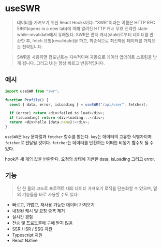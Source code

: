 # useSWR

> 데이터를 가져오기 위한 React Hooks이다. "SWR"이라는 이름은 HTTP RFC 5861(opens in a new tab)에 의해 알려진 HTTP 캐시 무효 전략인 stale-while-revalidate에서 유래됬다. SWR은 먼저 캐시(stale)로부터 데이터를 반환한 후, fetch 요청(revalidate)을 하고, 최종적으로 최신화된 데이터를 가져오는 전략입니다.

> SWR을 사용하면 컴포넌트는 지속적이며 자동으로 데이터 업데이트 스트림을 받게 됩니다.
> 그리고 UI는 항상 빠르고 반응적입니다.

## 예시

```js
import useSWR from "swr";

function Profile() {
  const { data, error, isLoading } = useSWR("/api/user", fetcher);

  if (error) return <div>failed to load</div>;
  if (isLoading) return <div>loading...</div>;
  return <div>hello {data.name}!</div>;
}
```

`useSWR`은 `key` 문자열과 `fetcher` 함수를 받는다. `key`는 데이터의 고유한 식별자이며 `fetcher`로 전달될 것이다. `fetcher`는 데이터를 반환하는 어떠한 비동기 함수도 될 수 있다.

hook은 세 개의 값을 반환한다. 요청의 상태에 기반한 data, isLoading 그리고 error.

## 기능

> 단 한 줄의 코드로 프로젝트 내의 데이터 가져오기 로직을 단순화할 수 있으며, 밑의 기능들을 바로 사용할 수도 있다.

- 빠르고, 가볍고, 재사용 가능한 데이터 가져오기
- 내장된 캐시 및 요청 중복 제거
- 실시간 경험
- 전송 및 프로토콜에 구애 받지 않음
- SSR / ISR / SSG 지원
- Typescript 지원
- React Native
